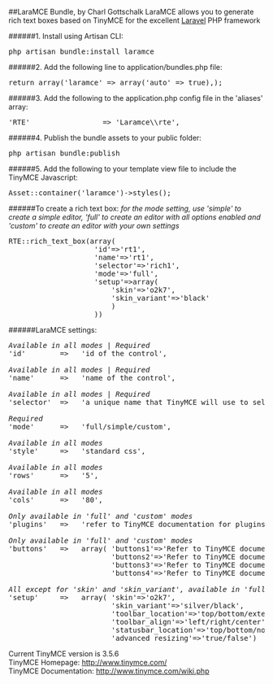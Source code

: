 ##LaraMCE Bundle, by Charl Gottschalk
LaraMCE allows you to generate rich text boxes based on TinyMCE for the excellent [Laravel](http://laravel.com/ "Laravel") PHP framework

######1. Install using Artisan CLI:

<pre>php artisan bundle:install laramce</pre>

######2. Add the following line to application/bundles.php file:

<pre>return array('laramce' => array('auto' => true),);</pre>

######3. Add the following to the application.php config file in the 'aliases' array:

<pre>'RTE'                 => 'Laramce\\rte',</pre>

######4. Publish the bundle assets to your public folder:

<pre>php artisan bundle:publish</pre>

######5. Add the following to your template view file to include the TinyMCE Javascript:

<pre>Asset::container('laramce')->styles();</pre>

######To create a rich text box:
_for the mode setting, use 'simple' to create a simple editor, 'full' to create an editor with all options enabled and 'custom' to create an editor with your own settings_

<pre>
RTE::rich_text_box(array(
					'id'=>'rt1',
					'name'=>'rt1',
					'selector'=>'rich1',
					'mode'=>'full',
					'setup'=>array(
						'skin'=>'o2k7',
						'skin_variant'=>'black'
						)
					))
</pre>

######LaraMCE settings:

<pre>
<i>Available in all modes | Required</i>
'id'        =>   'id of the control',

<i>Available in all modes | Required</i>
'name'      =>   'name of the control',

<i>Available in all modes | Required</i>
'selector'  =>   'a unique name that TinyMCE will use to select the textarea',

<i>Required</i>
'mode'      =>   'full/simple/custom',

<i>Available in all modes</i>
'style'     =>   'standard css',

<i>Available in all modes</i>
'rows'      =>   '5',

<i>Available in all modes</i>
'cols'      =>   '80',

<i>Only available in 'full' and 'custom' modes</i>
'plugins'   =>   'refer to TinyMCE documentation for plugins',

<i>Only available in 'full' and 'custom' modes</i>
'buttons'   =>   array( 'buttons1'=>'Refer to TinyMCE documentation for buttons',
                        'buttons2'=>'Refer to TinyMCE documentation for buttons',
                        'buttons3'=>'Refer to TinyMCE documentation for buttons',
                        'buttons4'=>'Refer to TinyMCE documentation for buttons',),
                        
<i>All except for 'skin' and 'skin_variant', available in 'full' and 'custom' modes only</i>                        
'setup'     =>   array( 'skin'=>'o2k7',
                        'skin_variant'=>'silver/black',
                        'toolbar_location'=>'top/bottom/external',
                        'toolbar_align'=>'left/right/center',
                        'statusbar_location'=>'top/bottom/none',
                        'advanced_resizing'=>'true/false')
</pre>

Current TinyMCE version is 3.5.6<br/>
TinyMCE Homepage: http://www.tinymce.com/<br/>
TinyMCE Documentation: http://www.tinymce.com/wiki.php

